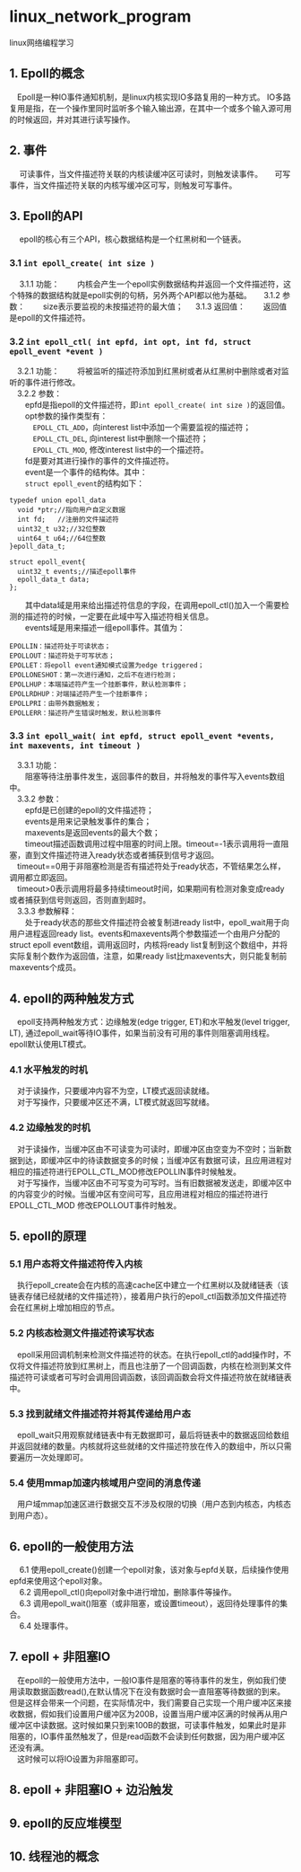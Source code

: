 # linux_network_program
linux网络编程学习
## 1. Epoll的概念
&emsp;Epoll是一种IO事件通知机制，是linux内核实现IO多路复用的一种方式。
IO多路复用是指，在一个操作里同时监听多个输入输出源，在其中一个或多个输入源可用的时候返回，并对其进行读写操作。
## 2. 事件
&emsp; 可读事件，当文件描述符关联的内核读缓冲区可读时，则触发读事件。
&emsp; 可写事件，当文件描述符关联的内核写缓冲区可写，则触发可写事件。
## 3. Epoll的API
&emsp; epoll的核心有三个API，核心数据结构是一个红黑树和一个链表。
### 3.1 ```int epoll_create( int size )```
&emsp; 3.1.1 功能：
&emsp;&emsp;内核会产生一个epoll实例数据结构并返回一个文件描述符，这个特殊的数据结构就是epoll实例的句柄，另外两个API都以他为基础。
&emsp; 3.1.2 参数：
&emsp;&emsp;size表示要监视的未按描述符的最大值；
&emsp; 3.1.3 返回值：
&emsp;&emsp;返回值是epoll的文件描述符。
### 3.2 ```int epoll_ctl( int epfd, int opt, int fd, struct epoll_event *event )```
&emsp;3.2.1 功能：
&emsp;&emsp;将被监听的描述符添加到红黑树或者从红黑树中删除或者对监听的事件进行修改。<br>
&emsp;3.2.2 参数：<br>
&emsp;&emsp;epfd是指epoll的文件描述符，即```int epoll_create( int size )```的返回值。<br>
&emsp;&emsp;opt参数的操作类型有：<br>
&emsp;&emsp;&emsp;```EPOLL_CTL_ADD```，向interest list中添加一个需要监视的描述符；<br>
&emsp;&emsp;&emsp;```EPOLL_CTL_DEL```, 向interest list中删除一个描述符；<br>
&emsp;&emsp;&emsp;```EPOLL_CTL_MOD```, 修改interest list中的一个描述符。<br>
&emsp;&emsp;fd是要对其进行操作的事件的文件描述符。<br>
&emsp;&emsp;event是一个事件的结构体。其中：<br>
&emsp;&emsp;```struct epoll_event```的结构如下：
```
typedef union epoll_data
  void *ptr;//指向用户自定义数据
  int fd;   //注册的文件描述符
  uint32_t u32;//32位整数
  uint64_t u64;//64位整数
}epoll_data_t;

struct epoll_event{
  uint32_t events;//描述epoll事件
  epoll_data_t data;
};
```
&emsp;&emsp;其中data域是用来给出描述符信息的字段，在调用epoll_ctl()加入一个需要检测的描述符的时候，一定要在此域中写入描述符相关信息。<br>
&emsp;&emsp;events域是用来描述一组epoll事件。其值为：
```
EPOLLIN：描述符处于可读状态；
EPOLLOUT：描述符处于可写状态；
EPOLLET：将epoll event通知模式设置为edge triggered；
EPOLLONESHOT：第一次进行通知，之后不在进行检测；
EPOLLHUP：本端描述符产生一个挂断事件，默认检测事件；
EPOLLRDHUP：对端描述符产生一个挂断事件；
EPOLLPRI：由带外数据触发；
EPOLLERR：描述符产生错误时触发，默认检测事件
```
### 3.3 ```int epoll_wait( int epfd, struct epoll_event *events, int maxevents, int timeout )```
&emsp;3.3.1 功能：<br>
&emsp;&emsp;阻塞等待注册事件发生，返回事件的数目，并将触发的事件写入events数组中。<br>
&emsp;3.3.2 参数：<br>
&emsp;&emsp;epfd是已创建的epoll的文件描述符；<br>
&emsp;&emsp;events是用来记录触发事件的集合；<br>
&emsp;&emsp;maxevents是返回events的最大个数；<br>
&emsp;&emsp;timeout描述函数调用过程中阻塞的时间上限。timeout=-1表示调用将一直阻塞，直到文件描述符进入ready状态或者捕获到信号才返回。<br>
&emsp;timeout==0用于非阻塞检测是否有描述符处于ready状态，不管结果怎么样，调用都立即返回。<br>
&emsp;timeout>0表示调用将最多持续timeout时间，如果期间有检测对象变成ready或者捕获到信号则返回，否则直到超时。<br>
&emsp;3.3.3 参数解释：<br>
&emsp;&emsp;处于ready状态的那些文件描述符会被复制进ready list中，epoll_wait用于向用户进程返回ready list。events和maxevents两个参数描述一个由用户分配的struct epoll event数组，调用返回时，内核将ready list复制到这个数组中，并将实际复制个数作为返回值，注意，如果ready list比maxevents大，则只能复制前maxevents个成员。<br>

## 4. epoll的两种触发方式
&emsp;epoll支持两种触发方式：边缘触发(edge trigger, ET)和水平触发(level trigger, LT), 通过epoll_wait等待IO事件，如果当前没有可用的事件则阻塞调用线程。epoll默认使用LT模式。<br>
### 4.1 水平触发的时机
&emsp;对于读操作，只要缓冲内容不为空，LT模式返回读就绪。<br>
&emsp;对于写操作，只要缓冲区还不满，LT模式就返回写就绪。<br>
### 4.2 边缘触发的时机
&emsp;对于读操作，当缓冲区由不可读变为可读时，即缓冲区由空变为不空时；当新数据到达，即缓冲区中的待读数据变多的时候；当缓冲区有数据可读，且应用进程对相应的描述符进行EPOLL_CTL_MOD修改EPOLLIN事件时候触发。<br>
&emsp;对于写操作，当缓冲区由不可写变为可写时。当有旧数据被发送走，即缓冲区中的内容变少的时候。当缓冲区有空间可写，且应用进程对相应的描述符进行EPOLL_CTL_MOD 修改EPOLLOUT事件时触发。<br>

## 5. epoll的原理
### 5.1 用户态将文件描述符传入内核
&emsp;执行epoll_create会在内核的高速cache区中建立一个红黑树以及就绪链表（该链表存储已经就绪的文件描述符），接着用户执行的epoll_ctl函数添加文件描述符会在红黑树上增加相应的节点。
 
### 5.2 内核态检测文件描述符读写状态
&emsp;epoll采用回调机制来检测文件描述符的状态。在执行epoll_ctl的add操作时，不仅将文件描述符放到红黑树上，而且也注册了一个回调函数，内核在检测到某文件描述符可读或者可写时会调用回调函数，该回调函数会将文件描述符放在就绪链表中。

### 5.3 找到就绪文件描述符并将其传递给用户态
&emsp;epoll_wait只用观察就绪链表中有无数据即可，最后将链表中的数据返回给数组并返回就绪的数量。内核就将这些就绪的文件描述符放在传入的数组中，所以只需要遍历一次处理即可。

### 5.4 使用mmap加速内核域用户空间的消息传递
&emsp;用户域mmap加速区进行数据交互不涉及权限的切换（用户态到内核态，内核态到用户态）。

## 6. epoll的一般使用方法
&emsp; 6.1 使用epoll_create()创建一个epoll对象，该对象与epfd关联，后续操作使用epfd来使用这个epoll对象。<br>
&emsp; 6.2 调用epoll_ctl()向epoll对象中进行增加，删除事件等操作。<br>
&emsp; 6.3 调用epoll_wait()阻塞（或非阻塞，或设置timeout），返回待处理事件的集合。<br>
&emsp; 6.4 处理事件。<br>

## 7. epoll + 非阻塞IO
&emsp;在epoll的一般使用方法中，一般IO事件是阻塞的等待事件的发生，例如我们使用读取数据函数read(),在默认情况下在没有数据时会一直阻塞等待数据的到来。但是这样会带来一个问题，在实际情况中，我们需要自己实现一个用户缓冲区来接收数据，假如我们设置用户缓冲区为200B，设置当用户缓冲区满的时候再从用户缓冲区中读数据。这时候如果只到来100B的数据，可读事件触发，如果此时是非阻塞的，IO事件虽然触发了，但是read函数不会读到任何数据，因为用户缓冲区还没有满。<br>
&emsp;这时候可以将IO设置为非阻塞即可。

## 8. epoll + 非阻塞IO + 边沿触发

## 9. epoll的反应堆模型

## 10. 线程池的概念

